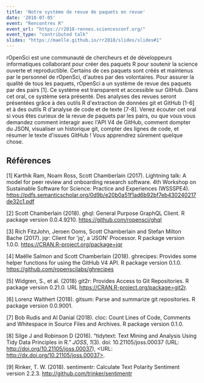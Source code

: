 ```yaml
---
title: 'Notre système de revue de paquets en revue'
date: '2018-07-05'
event: "Rencontres R"
event_url: "https://r2018-rennes.sciencesconf.org/"
event_type: "contributed talk"
slides: "https://maelle.github.io/rr2018/slides/slides#1"
---
```


rOpenSci est une communauté de chercheurs et de développeurs informatiques collaborant pour créer des paquets R pour soutenir la science ouverte et reproductible. Certains de ces paquets sont créés et maintenus par le personnel de rOpenSci, d'autres par des volontaires. Pour assurer la qualité de tous les paquets, rOpenSci a un système de revue des paquets par des pairs [1]. Ce système est transparent et accessible sur GitHub.
Dans cet oral, ce système sera présenté. Des analyses des revues seront présentées grâce à des outils R d'extraction de données git et GitHub [1-6] et à des outils R d'analyse de code et de texte [7-8]. Venez écouter cet oral si vous êtes curieux de la revue de paquets par les pairs, ou que vous vous demandez comment interagir avec l'API V4 de GitHub, comment dompter du JSON, visualiser un historique git, compter des lignes de code, et résumer le texte d'issues GitHub ! Vous apprendrez sûrement quelque chose.
## Références
[1] Karthik Ram, Noam Ross, Scott Chamberlain (2017). Lightning talk: A model for peer review and onboarding research software. 4th Workshop on Sustainable Software for Science: Practice and Experiences (WSSSPE4). https://pdfs.semanticscholar.org/0d9b/e20b0a51f1ad6b92bf7eb430240217de32c1.pdf

[2] Scott Chamberlain (2018). ghql: General Purpose GraphQL Client. R package version 0.0.4.9210. https://github.com/ropensci/ghql
  
[3] Rich FitzJohn, Jeroen Ooms, Scott Chamberlain and Stefan Milton Bache (2017). jqr: Client for 'jq', a 'JSON' Processor. R package version 1.0.0. https://CRAN.R-project.org/package=jqr
  
[4] Maëlle Salmon and Scott Chamberlain (2018). ghrecipes: Provides some helper functions for using the GitHub V4 API. R package version 0.1.0. https://github.com/ropenscilabs/ghrecipes
  
[5] Widgren, S., et al. (2018) git2r: Provides Access to Git Repositories. R package version 0.21.0. URL https://CRAN.R-project.org/package=git2r.
  
[6] Lorenz Walthert (2018). gitsum: Parse and summarize git repositories. R package version 0.0.9001.
  
[7] Bob Rudis and Al Danial (2018). cloc: Count Lines of Code, Comments and Whitespace in Source Files and Archives. R package version 0.1.0.

[8] Silge J and Robinson D (2016). “tidytext: Text Mining and Analysis Using Tidy Data Principles in R.” _JOSS_, *1*(3). doi: 10.21105/joss.00037 (URL: http://doi.org/10.21105/joss.00037), <URL: http://dx.doi.org/10.21105/joss.00037>.

[9] Rinker, T. W. (2018). sentimentr: Calculate Text Polarity Sentiment version 2.2.3. http://github.com/trinker/sentimentr
  